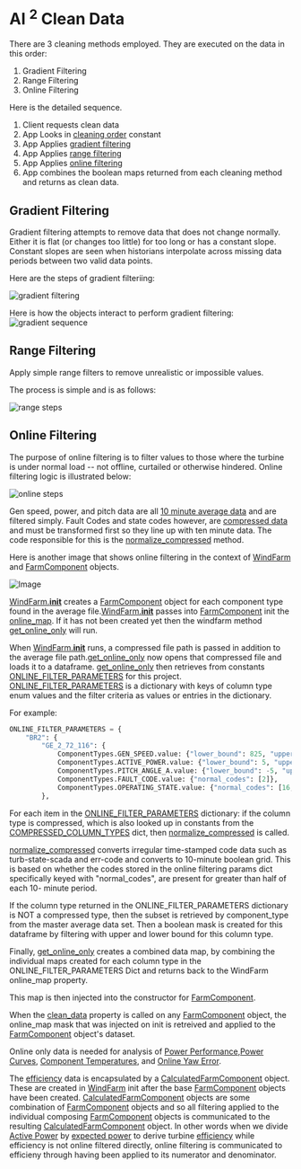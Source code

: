 # AI <sup>2</sup> Clean Data
There are 3 cleaning methods employed. They are executed on the data in this order: 
1. Gradient Filtering
2. Range Filtering 
3. Online Filtering

Here is the detailed sequence. 

1. Client requests clean data 
2. App Looks in [cleaning order](data_dictionary.md#cleaning_order) constant
3. App Applies [gradient filtering](#gradient-filtering-process)
4. App Applies [range filtering](#range-filtering)
5. App Applies [online filtering](#online-filtering)
6. App combines the boolean maps returned from each cleaning method and returns as clean data.  

## Gradient Filtering 

Gradient filtering attempts to remove data that does not change normally. Either it is flat (or changes too little) for too long or has a constant slope. Constant slopes are seen when historians interpolate across missing data periods between two valid data points. 

Here are the steps of gradient filteriing:

![gradient filtering](images/gradient_steps.png)

Here is how the objects interact to perform gradient filtering:
![gradient sequence](images/gradient_sequence.png)
## Range Filtering

Apply simple range filters to remove unrealistic or impossible values. 

The process is simple and is as follows:

![range steps](images/range_steps.png)
## Online Filtering
The purpose of online filtering is to filter values to those where the turbine is under normal load -- not offline, curtailed or otherwise hindered. Online filtering logic is illustrated below:

![online steps](images/online_steps.png)

Gen speed, power, and pitch data are all [10 minute average data](data_dictionary.md#time-weighted-average-pi) and are filtered simply. Fault Codes and state codes however, are [compressed data](data_dictionary.md#compressed-data) and must be transformed first so they line up with ten minute data. The code responsible for this is the [normalize_compressed](reference.md#auto-issue-id-application.Utils.Transformers.normalize_compressed) method.  

Here is another image that shows online filtering in the context of [WindFarm](reference.md#auto-issue-id-application.Model.WindFarm.WindFarm) and [FarmComponent](reference.md#auto-issue-id-application.Model.WindFarm.FarmComponent) objects.

![Image](images/online_filter.png)

[WindFarm.__init__](reference.md#auto-issue-id-application.Model.WindFarm.WindFarm.__init__) creates a [FarmComponent](reference.md#auto-issue-id-application.Model.WindFarm.FarmComponent) object for each component type found in the average file.[WindFarm.__init__](reference.md#auto-issue-id-application.Model.WindFarm.WindFarm) passes into [FarmComponent](reference.md#auto-issue-id-application.Model.WindFarm.FarmComponent) init the [online_map](reference.md#auto-issue-id-application.Model.WindFarm.WindFarm.online_map). If it has not been created yet then the windfarm method [get_online_only](reference.md#auto-issue-id-application.Model.WindFarm.WindFarm.get_online_only) will run.

When [WindFarm.__init__](reference.md#auto-issue-id-application.Model.WindFarm.WindFarm.__init__) runs, a compressed file path is passed in addition to the average file path.[get_online_only](reference.md#auto-issue-id-application.Model.WindFarm.WindFarm.get_online_only) now opens that compressed file and loads it to a dataframe. [get_online_only](reference.md#auto-issue-id-application.Model.WindFarm.WindFarm.get_online_only) then retrieves from constants [ONLINE_FILTER_PARAMETERS](data_dictionary.md#online_filter_parameters) for this project. [ONLINE_FILTER_PARAMETERS](data_dictionary.md#online_filter_parameters) is a dictionary with keys of column type enum values and the filter criteria as values or entries in the dictionary.

For example:

```python
ONLINE_FILTER_PARAMETERS = {
    "BR2": {
        "GE_2_72_116": {
            ComponentTypes.GEN_SPEED.value: {"lower_bound": 825, "upper_bound": 1550},
            ComponentTypes.ACTIVE_POWER.value: {"lower_bound": 5, "upper_bound": 2720},
            ComponentTypes.PITCH_ANGLE_A.value: {"lower_bound": -5, "upper_bound": 50},
            ComponentTypes.FAULT_CODE.value: {"normal_codes": [2]},
            ComponentTypes.OPERATING_STATE.value: {"normal_codes": [16, 30, 602]},
        },
```

For each item in the [ONLINE_FILTER_PARAMETERS](data_dictionary.md#online_filter_parameters) dictionary: if the column type is compressed,
which is also looked up in constants from the [COMPRESSED_COLUMN_TYPES](data_dictionary.md#compressed_column_types) dict, then [normalize_compressed](reference.md#auto-issue-id-application.Utils.Transformers.normalize_compressed) is called. 

[normalize_compressed](reference.md#auto-issue-id-application.Utils.Transformers.normalize_compressed) converts irregular time-stamped code data such as turb-state-scada and err-code and converts to 10-minute boolean grid. This is  based on whether the codes stored in the online filtering params dict specifically keyed with "normal_codes", are present for greater than half of each 10- minute period.

If the column type returned in the ONLINE_FILTER_PARAMETERS dictionary is NOT a compressed type, then the subset is retrieved by component_type from the master average data set. Then a boolean mask is created for this dataframe by filtering with upper and lower bound for this column type. 

Finally, [get_online_only](reference.md#auto-issue-id-application.Model.WindFarm.WindFarm.get_online_only)  creates a combined data map, by combining the individual maps created for each column type in the ONLINE_FILTER_PARAMETERS Dict and returns back to the WindFarm online_map property. 

This map is then injected into the constructor for [FarmComponent](reference.md#auto-issue-id-application.Model.WindFarm.FarmComponent). 

When the [clean_data](reference.md#auto-issue-id-application.Model.WindFarm.FarmComponent.clean_data) property is called on any [FarmComponent](reference.md#auto-issue-id-application.Model.WindFarm.FarmComponent) object, the online_map mask that was injected on init is retreived and applied to the [FarmComponent](reference.md#auto-issue-id-application.Model.WindFarm.FarmComponent) object's dataset.

Online only data is needed for analysis of [Power Performance](user_guide.md#power-performance),[Power Curves](user_guide.md#level-i-power-curve-and-aep-and-distribution), [Component Temperatures](user_guide.md#component-temperatures), and [Online Yaw Error](user_guide.md#static-yaw-error).


The [efficiency](data_dictionary.md#efficiency) data is encapsulated by a [CalculatedFarmComponent](reference.md#auto-issue-id-application.Model.WindFarm.CalculatedFarmComponent) object. These are created in [WindFarm](reference.md#auto-issue-id-application.Model.WindFarm.WindFarm) init after the base [FarmComponent](reference.md#auto-issue-id-application.Model.WindFarm.FarmComponent) objects have been created. [CalculatedFarmComponent](reference.md#auto-issue-id-application.Model.WindFarm.CalculatedFarmComponent) objects are some combination of [FarmComponent](reference.md#auto-issue-id-application.Model.WindFarm.FarmComponent) objects  and so all filtering applied to the individual composing [FarmComponent](reference.md#auto-issue-id-application.Model.WindFarm.FarmComponent) objects is communicated to the resulting [CalculatedFarmComponent](reference.md#auto-issue-id-application.Model.WindFarm.CalculatedFarmComponent) object. In other words when we divide [Active Power](data_dictionary.md#active-power) by [expected power](data_dictionary.md#expected-power) to derive turbine [efficiency](data_dictionary.md#efficiency) while efficiency is not online filtered directly, online filtering is communicated to efficieny through having been applied to its numerator and denominator. 


   





